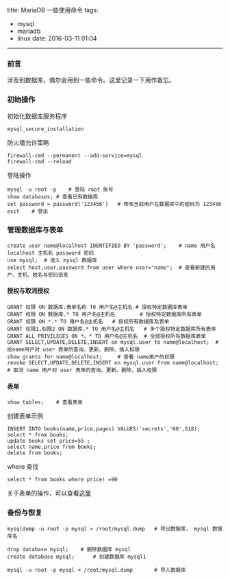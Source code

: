 title: MariaDB 一些使用命令
tags:
- mysql
- mariadb
- linux
date: 2016-03-11 01:04

---

### 前言

涉及到数据库，偶尔会用到一些命令。这里记录一下用作备忘。

### 初始操作
初始化数据库服务程序
```
mysql_secure_installation
```
<!--more-->
防火墙允许策略
```
firewall-cmd --permanent --add-service=mysql
firewall-cmd --reload
```
登陆操作
```
mysql -u root -p	# 登陆 root 账号
show databases;	# 查看已有数据库
set password = password('123456')	# 修改当前用户在数据库中的密码为 123456
exit	# 登出
```
### 管理数据库与表单
```
create user name@localhost IDENTIFIED BY 'password';	# name 用户名 localhost 主机名 password 密码
use mysql;	# 进入 mysql 数据库
select host,user,password from user where user="name";	# 查看新建的用户、主机、姓名与密码信息
```
#### 授权与取消授权
```
GRANT 权限 ON 数据库.表单名称 TO 用户名@主机名	# 授权特定数据库表单
GRANT 权限 ON 数据库.* TO 用户名@主机名		# 授权特定数据库所有表单
GRANT 权限 ON *.* TO 用户名@主机名	 # 授权所有数据库及表单
GRANT 权限1,权限2 ON 数据库.* TO 用户名@主机名	# 多个授权特定数据库所有表单
GRANT ALL PRIVILEGES ON *。* TO 用户名@主机名	# 全部授权所有数据库表单
GRANT SELECT,UPDATE,DELETE,INSERT on mysql.user to name@localhost;	# 给name用户对 user 表单的查询、更新、删除、插入权限
show grants for name@localhost;		# 查看 name用户的权限
revoke SELECT,UPDATE,DELETE,INSERT on mysql.user from name@localhost;	# 取消 name 用户对 user 表单的查询、更新、删除、插入权限
```
#### 表单
```
show tables;	# 查看表单
```

创建表单示例
```
INSERT INTO books(name,price,pages) VALUES('secrets','60',518);
select * from books;
update books set price=55 ;
select name,price from books;
delete from books;
```
where 查找
```
select * from books where price! =90
```
关于表单的操作，可以查看[这里](http://www.linuxprobe.com/chapter-18/#182_ma)

### 备份与恢复
```
mysqldump -u root -p mysql > /root/mysql.dump	# 导出数据库， mysql 数据库名
```
```
drop database mysql;	# 删除数据库 mysql
create database mysql;		# 创建数据库 mysql1
```
```
mysql -u root -p mysql < /root/mysql.dump		# 导入数据库
```


